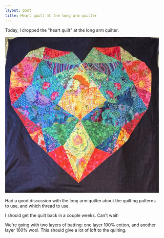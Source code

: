 ```yaml
---
layout: post
title: Heart quilt at the long arm quilter
---
```

Today, I dropped the "heart quilt" at the long arm quilter. 

<img src="/images/heart-quilt-top.JPG" alt="Colorful fabrics pieced in the shape of a heart, against a dark purple fabric" /> 

Had a good discussion with the long arm quilter about the quilting patterns to use, and which thread to use.

I should get the quilt back in a couple weeks. Can't wait!

We're going with two layers of batting: one layer 100% cotton, and another layer 100% wool. This should give a lot of loft to the quilting.
